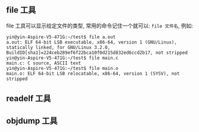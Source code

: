 ## file 工具

file 工具可以显示给定文件的类型, 常用的命令记住一个就可以: `file 文件名`, 例如:

````
yin@yin-Aspire-V5-471G:~/test$ file a.out 
a.out: ELF 64-bit LSB executable, x86-64, version 1 (GNU/Linux), statically linked, for GNU/Linux 3.2.0, BuildID[sha1]=224ceb289ef6f22bca10f0d215d832ed6ccd2b17, not stripped
yin@yin-Aspire-V5-471G:~/test$ file main.c
main.c: C source, ASCII text
yin@yin-Aspire-V5-471G:~/test$ file main.o
main.o: ELF 64-bit LSB relocatable, x86-64, version 1 (SYSV), not stripped
````

## readelf 工具



## objdump 工具

